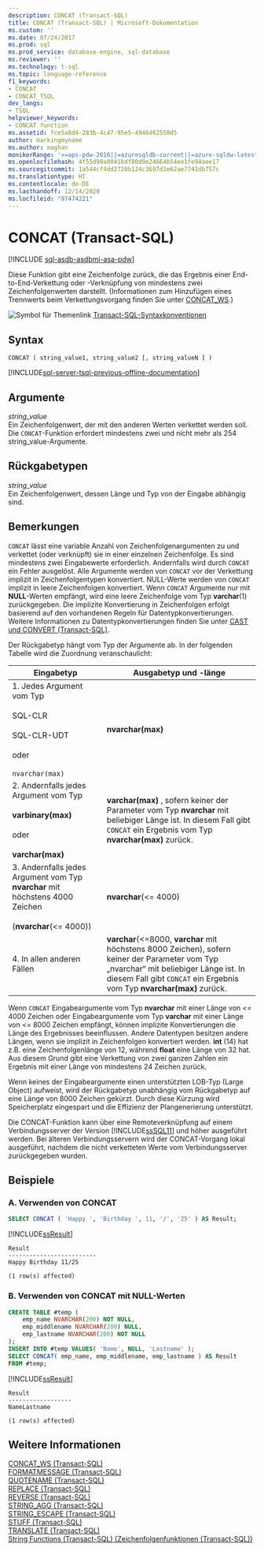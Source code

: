 ```yaml
---
description: CONCAT (Transact-SQL)
title: CONCAT (Transact-SQL) | Microsoft-Dokumentation
ms.custom: ''
ms.date: 07/24/2017
ms.prod: sql
ms.prod_service: database-engine, sql-database
ms.reviewer: ''
ms.technology: t-sql
ms.topic: language-reference
f1_keywords:
- CONCAT
- CONCAT_TSQL
dev_langs:
- TSQL
helpviewer_keywords:
- CONCAT function
ms.assetid: fce5a8d4-283b-4c47-95e5-4946402550d5
author: markingmyname
ms.author: maghan
monikerRange: '>=aps-pdw-2016||=azuresqldb-current||=azure-sqldw-latest||>=sql-server-2016||>=sql-server-linux-2017||=azuresqldb-mi-current'
ms.openlocfilehash: 4f55d90a8041bdf80d9e24664b54ee1fe94aee17
ms.sourcegitcommit: 1a544cf4dd2720b124c3697d1e62ae7741db757c
ms.translationtype: HT
ms.contentlocale: de-DE
ms.lasthandoff: 12/14/2020
ms.locfileid: "97474221"
---
```

# <a name="concat-transact-sql"></a>CONCAT (Transact-SQL)
[!INCLUDE [sql-asdb-asdbmi-asa-pdw](../../includes/applies-to-version/sql-asdb-asdbmi-asa-pdw.md)]

Diese Funktion gibt eine Zeichenfolge zurück, die das Ergebnis einer End-to-End-Verkettung oder -Verknüpfung von mindestens zwei Zeichenfolgenwerten darstellt. (Informationen zum Hinzufügen eines Trennwerts beim Verkettungsvorgang finden Sie unter [CONCAT_WS](../../t-sql/functions/concat-ws-transact-sql.md).)
  
![Symbol für Themenlink](../../database-engine/configure-windows/media/topic-link.gif "Symbol für Themenlink") [Transact-SQL-Syntaxkonventionen](../../t-sql/language-elements/transact-sql-syntax-conventions-transact-sql.md)
  
## <a name="syntax"></a>Syntax  
  
```syntaxsql
CONCAT ( string_value1, string_value2 [, string_valueN ] )  
```  
  
[!INCLUDE[sql-server-tsql-previous-offline-documentation](../../includes/sql-server-tsql-previous-offline-documentation.md)]

## <a name="arguments"></a>Argumente
*string_value*  
Ein Zeichenfolgenwert, der mit den anderen Werten verkettet werden soll. Die `CONCAT`-Funktion erfordert mindestens zwei und nicht mehr als 254 string_value-Argumente.
  
## <a name="return-types"></a>Rückgabetypen  
*string_value*  
Ein Zeichenfolgenwert, dessen Länge und Typ von der Eingabe abhängig sind.
  
## <a name="remarks"></a>Bemerkungen  
`CONCAT` lässt eine variable Anzahl von Zeichenfolgenargumenten zu und verkettet (oder verknüpft) sie in einer einzelnen Zeichenfolge. Es sind mindestens zwei Eingabewerte erforderlich. Andernfalls wird durch `CONCAT` ein Fehler ausgelöst. Alle Argumente werden von `CONCAT` vor der Verkettung implizit in Zeichenfolgentypen konvertiert. NULL-Werte werden von `CONCAT` implizit in leere Zeichenfolgen konvertiert. Wenn `CONCAT` Argumente nur mit **NULL**-Werten empfängt, wird eine leere Zeichenfolge vom Typ **varchar**(1) zurückgegeben. Die implizite Konvertierung in Zeichenfolgen erfolgt basierend auf den vorhandenen Regeln für Datentypkonvertierungen. Weitere Informationen zu Datentypkonvertierungen finden Sie unter [CAST und CONVERT &#40;Transact-SQL&#41;](../../t-sql/functions/cast-and-convert-transact-sql.md).
  
Der Rückgabetyp hängt vom Typ der Argumente ab. In der folgenden Tabelle wird die Zuordnung veranschaulicht:
  
|Eingabetyp|Ausgabetyp und -länge|  
|---|---|
|1. Jedes Argument vom Typ<br><br />SQL-CLR<br><br />SQL-CLR-UDT<br><br />oder<br><br />`nvarchar(max)`|**nvarchar(max)**|  
|2. Andernfalls jedes Argument vom Typ<br><br />**varbinary(max)**<br><br />oder<br><br />**varchar(max)**|**varchar(max)** , sofern keiner der Parameter vom Typ **nvarchar** mit beliebiger Länge ist. In diesem Fall gibt `CONCAT` ein Ergebnis vom Typ **nvarchar(max)** zurück.|  
|3. Andernfalls jedes Argument vom Typ **nvarchar** mit höchstens 4000 Zeichen<br><br />(**nvarchar**(<= 4000))|**nvarchar**(<= 4000)|  
|4. In allen anderen Fällen|**varchar**(<=8000, **varchar** mit höchstens 8000 Zeichen), sofern keiner der Parameter vom Typ „nvarchar“ mit beliebiger Länge ist. In diesem Fall gibt `CONCAT` ein Ergebnis vom Typ **nvarchar(max)** zurück.|  
  
Wenn `CONCAT` Eingabeargumente vom Typ **nvarchar** mit einer Länge von <= 4000 Zeichen oder Eingabeargumente vom Typ **varchar** mit einer Länge von <= 8000 Zeichen empfängt, können implizite Konvertierungen die Länge des Ergebnisses beeinflussen. Andere Datentypen besitzen andere Längen, wenn sie implizit in Zeichenfolgen konvertiert werden. **int** (14) hat z.B. eine Zeichenfolgenlänge von 12, während **float** eine Länge von 32 hat. Aus diesem Grund gibt eine Verkettung von zwei ganzen Zahlen ein Ergebnis mit einer Länge von mindestens 24 Zeichen zurück.
  
Wenn keines der Eingabeargumente einen unterstützten LOB-Typ (Large Object) aufweist, wird der Rückgabetyp unabhängig vom Rückgabetyp auf eine Länge von 8000 Zeichen gekürzt. Durch diese Kürzung wird Speicherplatz eingespart und die Effizienz der Plangenerierung unterstützt.
  
Die CONCAT-Funktion kann über eine Remoteverknüpfung auf einem Verbindungsserver der Version [!INCLUDE[ssSQL11](../../includes/sssql11-md.md)] und höher ausgeführt werden. Bei älteren Verbindungsservern wird der CONCAT-Vorgang lokal ausgeführt, nachdem die nicht verketteten Werte vom Verbindungsserver zurückgegeben wurden.
  
## <a name="examples"></a>Beispiele  
  
### <a name="a-using-concat"></a>A. Verwenden von CONCAT  
  
```sql
SELECT CONCAT ( 'Happy ', 'Birthday ', 11, '/', '25' ) AS Result;  
```  
  
[!INCLUDE[ssResult](../../includes/ssresult-md.md)]
  
```
Result  
-------------------------  
Happy Birthday 11/25  
  
(1 row(s) affected)  
```  
  
### <a name="b-using-concat-with-null-values"></a>B. Verwenden von CONCAT mit NULL-Werten  
  
```sql
CREATE TABLE #temp (  
    emp_name NVARCHAR(200) NOT NULL,  
    emp_middlename NVARCHAR(200) NULL,  
    emp_lastname NVARCHAR(200) NOT NULL  
);  
INSERT INTO #temp VALUES( 'Name', NULL, 'Lastname' );  
SELECT CONCAT( emp_name, emp_middlename, emp_lastname ) AS Result  
FROM #temp;  
```  

[!INCLUDE[ssResult](../../includes/ssresult-md.md)]
  
```
Result  
------------------  
NameLastname  
  
(1 row(s) affected)  
```  
  
## <a name="see-also"></a>Weitere Informationen
 [CONCAT_WS &#40;Transact-SQL&#41;](../../t-sql/functions/concat-ws-transact-sql.md)   
 [FORMATMESSAGE &#40;Transact-SQL&#41;](../../t-sql/functions/formatmessage-transact-sql.md)  
 [QUOTENAME &#40;Transact-SQL&#41;](../../t-sql/functions/quotename-transact-sql.md)  
 [REPLACE &#40;Transact-SQL&#41;](../../t-sql/functions/replace-transact-sql.md)  
 [REVERSE &#40;Transact-SQL&#41;](../../t-sql/functions/reverse-transact-sql.md)  
 [STRING_AGG &#40;Transact-SQL&#41;](../../t-sql/functions/string-agg-transact-sql.md)  
 [STRING_ESCAPE &#40;Transact-SQL&#41;](../../t-sql/functions/string-escape-transact-sql.md)  
 [STUFF &#40;Transact-SQL&#41;](../../t-sql/functions/stuff-transact-sql.md)  
 [TRANSLATE &#40;Transact-SQL&#41;](../../t-sql/functions/translate-transact-sql.md)  
 [String Functions &#40;Transact-SQL&#41; (Zeichenfolgenfunktionen &#40;Transact-SQL&#41;)](../../t-sql/functions/string-functions-transact-sql.md)  
  


